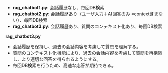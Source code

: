 
* **rag_chatbot1.py**: 会話履歴なし、毎回DB検索
* **rag_chatbot2.py**: 会話履歴あり（ユーザ入力＋AI回答のみ ※context含まない）、毎回DB検索
* **rag_chatbot3.py**: 会話履歴あり、質問のコンテキスト化あり、毎回DB検索

**rag_chatbot3.py**

- 会話履歴を保持し、過去の会話内容を考慮して質問を理解する。
- 質問のコンテキスト化機能により、過去の会話内容を考慮して質問を再構築し、より適切な回答を得られるようにする。
- 毎回DB検索を行うため、高速な応答が期待できる。
